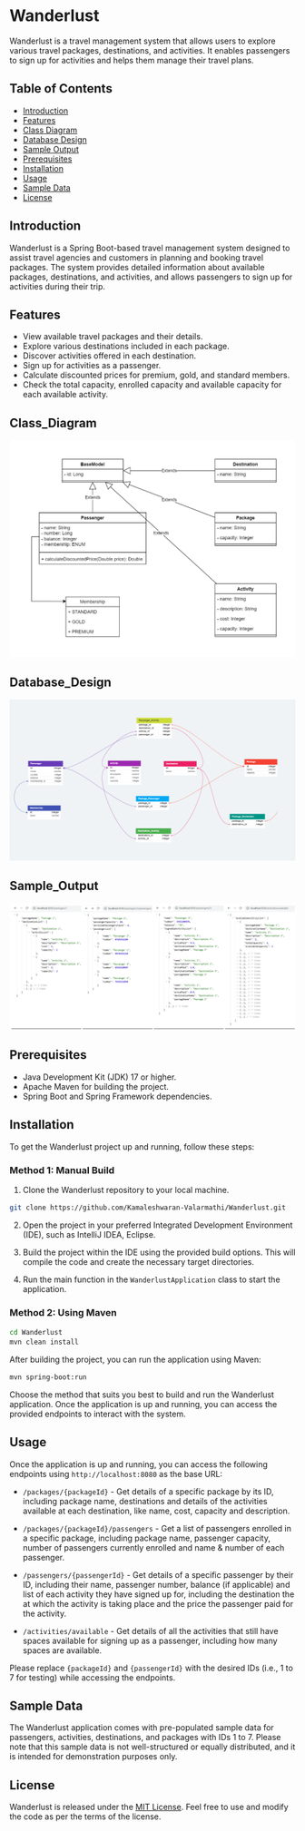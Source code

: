 # Wanderlust

Wanderlust is a travel management system that allows users to explore various travel packages, destinations, and activities. It enables passengers to sign up for activities and helps them manage their travel plans.

## Table of Contents

- [Introduction](#introduction)
- [Features](#features)
- [Class Diagram](#Class_Diagram)
- [Database Design](#Database_Design)
- [Sample Output](#Sample_Output)
- [Prerequisites](#prerequisites)
- [Installation](#installation)
- [Usage](#usage)
- [Sample Data](#sample-data)
- [License](#license)

## Introduction

Wanderlust is a Spring Boot-based travel management system designed to assist travel agencies and customers in planning and booking travel packages. The system provides detailed information about available packages, destinations, and activities, and allows passengers to sign up for activities during their trip.

## Features

- View available travel packages and their details.
- Explore various destinations included in each package.
- Discover activities offered in each destination.
- Sign up for activities as a passenger.
- Calculate discounted prices for premium, gold, and standard members.
- Check the total capacity, enrolled capacity and available capacity for each available activity.

## Class_Diagram

![Class Diagram](assets/Class_Design.png)

## Database_Design

![Database Design](assets/DB_Design.png)

## Sample_Output

![Sample Output](assets/Sample_Output.png)

## Prerequisites

- Java Development Kit (JDK) 17 or higher.
- Apache Maven for building the project.
- Spring Boot and Spring Framework dependencies.

## Installation

To get the Wanderlust project up and running, follow these steps:

### Method 1: Manual Build

1. Clone the Wanderlust repository to your local machine.

```bash
git clone https://github.com/Kamaleshwaran-Valarmathi/Wanderlust.git
```

2. Open the project in your preferred Integrated Development Environment (IDE), such as IntelliJ IDEA, Eclipse.

3. Build the project within the IDE using the provided build options. This will compile the code and create the necessary target directories.

4. Run the main function in the `WanderlustApplication` class to start the application.

### Method 2: Using Maven

```bash
cd Wanderlust
mvn clean install
```

After building the project, you can run the application using Maven:

```bash
mvn spring-boot:run
```

Choose the method that suits you best to build and run the Wanderlust application. Once the application is up and running, you can access the provided endpoints to interact with the system.

## Usage

Once the application is up and running, you can access the following endpoints using `http://localhost:8080` as the base URL:

- `/packages/{packageId}` - Get details of a specific package by its ID, including package name, destinations and details of the activities available at each destination, like name, cost, capacity and description.

- `/packages/{packageId}/passengers` - Get a list of passengers enrolled in a specific package, including package name, passenger capacity, number of passengers currently enrolled and name & number of each passenger.

- `/passengers/{passengerId}` - Get details of a specific passenger by their ID, including their name, passenger number, balance (if applicable) and list of each activity they have signed up for, including the destination the at which the activity is taking place and the price the passenger paid for the activity.

- `/activities/available` - Get details of all the activities that still have spaces available for signing up as a passenger, including how many spaces are available.

Please replace `{packageId}` and `{passengerId}` with the desired IDs (i.e., 1 to 7 for testing) while accessing the endpoints.

## Sample Data

The Wanderlust application comes with pre-populated sample data for passengers, activities, destinations, and packages with IDs 1 to 7. Please note that this sample data is not well-structured or equally distributed, and it is intended for demonstration purposes only.

## License

Wanderlust is released under the [MIT License](https://opensource.org/licenses/MIT). Feel free to use and modify the code as per the terms of the license.
